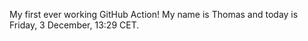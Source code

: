 My first ever working GitHub Action!
My name is Thomas and today is Friday, 3 December, 13:29 CET. 
